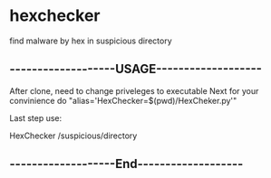 # hexchecker
find malware by hex in suspicious directory

## -------------------USAGE-------------------

After clone, need to change priveleges to executable
Next for your convinience do "alias='HexChecker=$(pwd)/HexCheker.py'"

Last step use:

HexChecker /suspicious/directory

## -------------------End-------------------
